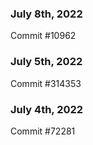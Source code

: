 ### July 8th, 2022

Commit #10962

### July 5th, 2022

Commit #314353


### July 4th, 2022

Commit #72281
